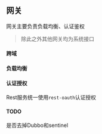 ## 网关

网关主要负责负载均衡、认证鉴权

> 除此之外其他网关均为系统接口

#### 跨域

#### 负载均衡

#### 认证授权

Rest服务统一使用`rest-oauth`认证授权

#### TODO

是否去掉Dubbo和sentinel